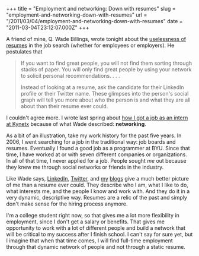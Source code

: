 +++
title = "Employment and networking: Down with resumes"
slug = "employment-and-networking-down-with-resumes"
url = "/2011/03/04/employment-and-networking-down-with-resumes"
date = "2011-03-04T23:12:07.000Z"
+++

A friend of mine, Q. Wade Billings, wrote tonight about the <a href="http://scramswitch.blogspot.com/2011/03/resume-is-lie.html">uselessness of resumes</a> in the job search (whether for employees or employers). He postulates that

<blockquote>If you want to find great people, you will not find them sorting through stacks of paper. You will only find great people by using your network to solicit personal recommendations. . . .

Instead of looking at a resume, ask the candidate for their LinkedIn profile or their Twitter name. These glimpses into the person's social graph will tell you more about who the person is and what they are all about than their resume ever could.</blockquote>

I couldn't agree more. I wrote last spring about <a href="/2010/04/16/how-i-landed-a-job-through-twitter/">how I got a job as an intern at Kynetx</a> because of what Wade described: <strong>networking</strong>.

As a bit of an illustration, take my work history for the past five years. In 2006, I went searching for a job in the traditional way: job boards and resumes. Eventually I found a good job as a programmer at BYU. Since that time, I have worked at or with seven different companies or organizations. In all of that time, I never applied for a job. People sought <em>me</em> out because they knew me through social networks or friends in the industry.

Like Wade says, <a href="http://www.linkedin.com/in/nsteven">LinkedIn</a>, <a href="http://twitter.com/snay2">Twitter</a>, and <a href="http://globalconstant.scnay.com/">my</a> <a href="http://instancevariable.blogspot.com/">blogs</a> give a much better picture of me than a resume ever could. They describe who I am, what I like to do, what interests me, and the people I know and work with. And they do it in a very dynamic, descriptive way. Resumes are a relic of the past and simply don't make sense for the hiring process anymore.

I'm a college student right now, so that gives me a lot more flexibility in employment, since I don't get a salary or benefits. That gives me opportunity to work with a lot of different people and build a network that will be critical to my success after I finish school. I can't say for sure yet, but I imagine that when that time comes, I will find full-time employment through that dynamic network of people and not through a static resume.